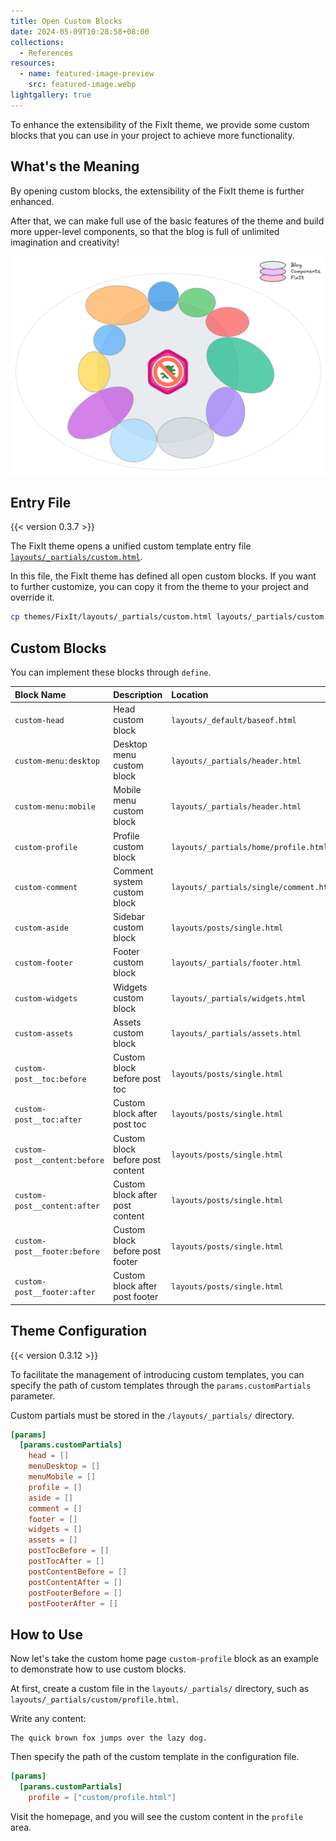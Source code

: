 ```yaml
---
title: Open Custom Blocks
date: 2024-05-09T10:28:58+08:00
collections:
  - References
resources:
  - name: featured-image-preview
    src: featured-image.webp
lightgallery: true
---
```


To enhance the extensibility of the FixIt theme, we provide some custom blocks that you can use in your project to achieve more functionality.

<!--more-->

## What's the Meaning

By opening custom blocks, the extensibility of the FixIt theme is further enhanced.

After that, we can make full use of the basic features of the theme and build more upper-level components, so that the blog is full of unlimited imagination and creativity!

![Theme, Components, Blog Venn Diagram](./featured-image.webp "Build multiple upper-level components based on the FixIt theme, and finally use them in the top-level blog.")

## Entry File

{{< version 0.3.7 >}}

The FixIt theme opens a unified custom template entry file [`layouts/_partials/custom.html`][custom-html].

In this file, the FixIt theme has defined all open custom blocks. If you want to further customize, you can copy it from the theme to your project and override it.

```bash
cp themes/FixIt/layouts/_partials/custom.html layouts/_partials/custom.html
```

## Custom Blocks

You can implement these blocks through `define`.

| Block Name                    | Description                      | Location                                |
| :---------------------------- | :------------------------------- | :-------------------------------------- |
| `custom-head`                 | Head custom block                | `layouts/_default/baseof.html`          |
| `custom-menu:desktop`         | Desktop menu custom block        | `layouts/_partials/header.html`         |
| `custom-menu:mobile`          | Mobile menu custom block         | `layouts/_partials/header.html`         |
| `custom-profile`              | Profile custom block             | `layouts/_partials/home/profile.html`   |
| `custom-comment`              | Comment system custom block      | `layouts/_partials/single/comment.html` |
| `custom-aside`                | Sidebar custom block             | `layouts/posts/single.html`             |
| `custom-footer`               | Footer custom block              | `layouts/_partials/footer.html`         |
| `custom-widgets`              | Widgets custom block             | `layouts/_partials/widgets.html`        |
| `custom-assets`               | Assets custom block              | `layouts/_partials/assets.html`         |
| `custom-post__toc:before`     | Custom block before post toc     | `layouts/posts/single.html`             |
| `custom-post__toc:after`      | Custom block after post toc      | `layouts/posts/single.html`             |
| `custom-post__content:before` | Custom block before post content | `layouts/posts/single.html`             |
| `custom-post__content:after`  | Custom block after post content  | `layouts/posts/single.html`             |
| `custom-post__footer:before`  | Custom block before post footer  | `layouts/posts/single.html`             |
| `custom-post__footer:after`   | Custom block after post footer   | `layouts/posts/single.html`             |

## Theme Configuration

{{< version 0.3.12 >}}

To facilitate the management of introducing custom templates, you can specify the path of custom templates through the `params.customPartials` parameter.

Custom partials must be stored in the `/layouts/_partials/` directory.

```toml
[params]
  [params.customPartials]
    head = []
    menuDesktop = []
    menuMobile = []
    profile = []
    aside = []
    comment = []
    footer = []
    widgets = []
    assets = []
    postTocBefore = []
    postTocAfter = []
    postContentBefore = []
    postContentAfter = []
    postFooterBefore = []
    postFooterAfter = []
```

## How to Use

Now let's take the custom home page `custom-profile` block as an example to demonstrate how to use custom blocks.

At first, create a custom file in the `layouts/_partials/` directory, such as `layouts/_partials/custom/profile.html`.

Write any content:

```go-html-template
The quick brown fox jumps over the lazy dog.
```

Then specify the path of the custom template in the configuration file.

```toml
[params]
  [params.customPartials]
    profile = ["custom/profile.html"]
```

Visit the homepage, and you will see the custom content in the `profile` area.

<!-- link reference definition -->
[custom-html]: https://github.com/hugo-fixit/FixIt/blob/master/layouts/_partials/custom.html
